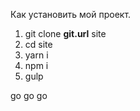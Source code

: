Как установить мой проект.

1. git clone __git.url__ site
2. cd site
3. yarn i
4. npm i
5. gulp


go go go
